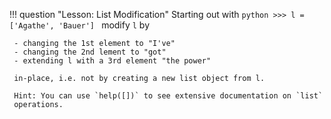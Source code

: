 !!! question "Lesson: List Modification"
    Starting out with
    ```python
    >>> l = ['Agathe', 'Bauer']
    ```
    modify `l` by
    
     - changing the 1st element to "I've"
     - changing the 2nd lement to "got"
     - extending l with a 3rd element "the power"

     in-place, i.e. not by creating a new list object from l.

     Hint: You can use `help([])` to see extensive documentation on `list`
     operations.
